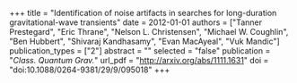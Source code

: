 +++
title = "Identification of noise artifacts in searches for long-duration gravitational-wave transients"
date = 2012-01-01
authors = ["Tanner Prestegard", "Eric Thrane", "Nelson L. Christensen", "Michael W. Coughlin", "Ben Hubbert", "Shivaraj Kandhasamy", "Evan MacAyeal", "Vuk Mandic"]
publication_types = ["2"]
abstract = ""
selected = "false"
publication = "*Class. Quantum Grav.*"
url_pdf = "http://arxiv.org/abs/1111.1631"
doi = "doi:10.1088/0264-9381/29/9/095018"
+++

